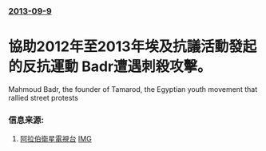 ### [2013-09-9](/news/2013/09/9/index.md)

##### 
#  協助2012年至2013年埃及抗議活動發起的反抗運動 Badr遭遇刺殺攻擊。

Mahmoud Badr, the founder of Tamarod, the Egyptian youth movement that rallied street protests


### 信息来源:

1. [阿拉伯衛星電視台](http://english.alarabiya.net/en/News/middle-east/2013/09/10/Egypt-s-Tamarod-founder-survives-assassination-attempt.html) [IMG](https://vid.alarabiya.net/images/2013/09/09/6fd00628-fff7-4d30-b1b6-5bf65b95d920/6fd00628-fff7-4d30-b1b6-5bf65b95d920_16x9_788x442.JPG)
